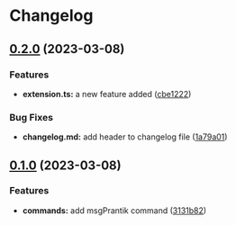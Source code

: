 # Changelog

## [0.2.0](https://github.com/prantiknoor/automated-changelog-release-2/compare/0.1.0...0.2.0) (2023-03-08)


### Features

* **extension.ts:** a new feature added ([cbe1222](https://github.com/prantiknoor/automated-changelog-release-2/commit/cbe1222aae32263453abd39eb190cfe759264e0b))


### Bug Fixes

* **changelog.md:** add header to changelog file ([1a79a01](https://github.com/prantiknoor/automated-changelog-release-2/commit/1a79a01fa7e0db552908c6c43b458ff128ae2023))

## [0.1.0](https://github.com/prantiknoor/automated-changelog-release-2/compare/0.0.2...0.1.0) (2023-03-08)


### Features

* **commands:** add msgPrantik command ([3131b82](https://github.com/prantiknoor/automated-changelog-release-2/commit/3131b8232f03c4fb2afd0daf18b3375a4f00f757))